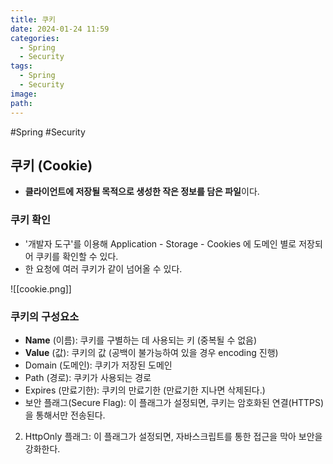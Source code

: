 ```yaml
---
title: 쿠키
date: 2024-01-24 11:59
categories:
  - Spring
  - Security
tags:
  - Spring
  - Security
image: 
path:
---
```

#Spring #Security 

## 쿠키 (Cookie)
+ **클라이언트에 저장될 목적으로 생성한 작은 정보를 담은 파일**이다.

### 쿠키 확인
+ '개발자 도구'를 이용해 Application - Storage - Cookies 에 도메인 별로 저장되어 쿠키를 확인할 수 있다.
+ 한 요청에 여러 쿠키가 같이 넘어올 수 있다.

![[cookie.png]]
### 쿠키의 구성요소
- **Name** (이름): 쿠키를 구별하는 데 사용되는 키 (중복될 수 없음)
- **Value** (값): 쿠키의 값 (공백이 불가능하여 있을 경우 encoding 진행)
- Domain (도메인): 쿠키가 저장된 도메인
- Path (경로): 쿠키가 사용되는 경로
- Expires (만료기한): 쿠키의 만료기한 (만료기한 지나면 삭제된다.)
- 보안 플래그(Secure Flag): 이 플래그가 설정되면, 쿠키는 암호화된 연결(HTTPS)을 통해서만 전송된다.
2. HttpOnly 플래그: 이 플래그가 설정되면, 자바스크립트를 통한 접근을 막아 보안을 강화한다.